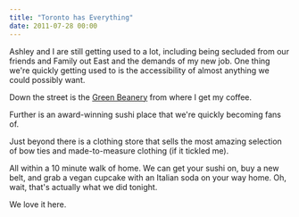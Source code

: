```yaml
---
title: "Toronto has Everything"
date: 2011-07-28 00:00
---
```


Ashley and I are still getting used to a lot, including being secluded from our friends and Family out East and the demands of my new job. One thing we're quickly getting used to is the&nbsp;accessibility&nbsp;of almost anything we could possibly want.

Down the street is the [Green Beanery](http://www.greenbeanery.ca/bean/) from where I get my coffee.

Further is an award-winning sushi place that we're quickly becoming fans of.

Just beyond there is a clothing store that sells the most amazing selection of bow ties and made-to-measure clothing (if it tickled me).

All within a 10 minute walk of home. We can get your sushi on, buy a new belt, and grab a vegan cupcake with an Italian soda on your way home. Oh, wait, that's actually what we did tonight.

We love it here.

<!-- more -->
